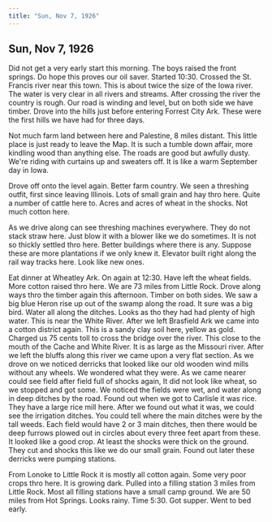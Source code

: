 ```yaml
---  
title: "Sun, Nov 7, 1926"  
---  
```

## Sun, Nov 7, 1926
Did not get a very early start this morning. The boys raised the front springs. Do hope this proves our oil saver. Started 10:30. Crossed the St. Francis river near this town. This is about twice the size of the Iowa river. The water is very clear in all rivers and streams. After crossing the river the country is rough. Our road is winding and level, but on both side we have timber. Drove into the hills just before entering Forrest City Ark. These were the first hills we have had for three days.

Not much farm land between here and Palestine, 8 miles distant. This little place is just ready to leave the Map. It is such a tumble down affair, more kindling wood than anything else. The roads are good but awfully dusty. We're riding with curtains up and sweaters off. It is like a warm September day in Iowa.

Drove off onto the level again. Better farm country. We seen a threshing outfit, first since leaving Illinois. Lots of small grain and hay thro here. Quite a number of cattle here to. Acres and acres of wheat in the shocks. Not much cotton here.

As we drive along can see threshing machines everywhere. They do not stack straw here. Just blow it with a blower like we do sometimes. It is not so thickly settled thro here. Better buildings where there is any. Suppose these are more plantations if we only knew it. Elevator built right along the rail way tracks here. Look like new ones. 

Eat dinner at Wheatley Ark. On again at 12:30. Have left the wheat fields. More cotton raised thro here. We are 73 miles from Little Rock. Drove along ways thro the timber again this afternoon. Timber on both sides. We saw a big blue Heron rise up out of the swamp along the road. It sure was a big bird. Water all along the ditches. Looks as tho they had had plenty of high water. This is near the White River. After we left Brasfield Ark we came into a cotton district again. This is a sandy clay soil here, yellow as gold. Charged us 75 cents toll to cross the bridge over the river. This close to the mouth of the Cache and White River. It is as large as the Missouri river. After we left the bluffs along this river we came upon a very flat section. As we drove on we noticed derricks that looked like our old wooden wind mills without any wheels. We wondered what they were. As we came nearer could see field after field full of shocks again, It did not look like wheat, so we stopped and got some. We noticed the fields were wet, and water along in deep ditches by the road. Found out when we got to Carlisle it was rice. They have a large rice mill here. After we found out what it was, we could see the irrigation ditches. You could tell where the main ditches were by the tall weeds. Each field would have 2 or 3 main ditches, then there would be deep furrows plowed out in circles about every three feet apart from these. It looked like a good crop. At least the shocks were thick on the ground. They cut and shocks this like we do our small grain. Found out later these derricks were pumping stations.

From Lonoke to Little Rock it is mostly all cotton again. Some very poor crops thro here. It is growing dark. Pulled into a filling station 3 miles from Little Rock. Most all filling stations have a small camp ground. We are 50 miles from Hot Springs. Looks rainy. Time 5:30. Got supper. Went to bed early.

